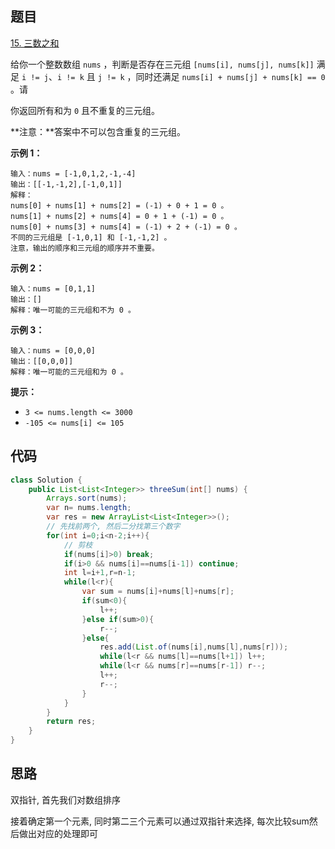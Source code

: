 ## 题目

[15. 三数之和](https://leetcode.cn/problems/3sum/)

给你一个整数数组 `nums` ，判断是否存在三元组 `[nums[i], nums[j], nums[k]]` 满足 `i != j`、`i != k` 且 `j != k` ，同时还满足 `nums[i] + nums[j] + nums[k] == 0` 。请

你返回所有和为 `0` 且不重复的三元组。

**注意：**答案中不可以包含重复的三元组。

 

 

**示例 1：**

```
输入：nums = [-1,0,1,2,-1,-4]
输出：[[-1,-1,2],[-1,0,1]]
解释：
nums[0] + nums[1] + nums[2] = (-1) + 0 + 1 = 0 。
nums[1] + nums[2] + nums[4] = 0 + 1 + (-1) = 0 。
nums[0] + nums[3] + nums[4] = (-1) + 2 + (-1) = 0 。
不同的三元组是 [-1,0,1] 和 [-1,-1,2] 。
注意，输出的顺序和三元组的顺序并不重要。
```

**示例 2：**

```
输入：nums = [0,1,1]
输出：[]
解释：唯一可能的三元组和不为 0 。
```

**示例 3：**

```
输入：nums = [0,0,0]
输出：[[0,0,0]]
解释：唯一可能的三元组和为 0 。
```

 

**提示：**

- `3 <= nums.length <= 3000`
- `-105 <= nums[i] <= 105`

## 代码

```java
class Solution {
    public List<List<Integer>> threeSum(int[] nums) {
        Arrays.sort(nums);
        var n= nums.length;
        var res = new ArrayList<List<Integer>>();
        // 先找前两个, 然后二分找第三个数字
        for(int i=0;i<n-2;i++){
            // 剪枝
            if(nums[i]>0) break;
            if(i>0 && nums[i]==nums[i-1]) continue; 
            int l=i+1,r=n-1;
            while(l<r){
                var sum = nums[i]+nums[l]+nums[r];
                if(sum<0){
                    l++;
                }else if(sum>0){
                    r--;
                }else{
                    res.add(List.of(nums[i],nums[l],nums[r]));
                    while(l<r && nums[l]==nums[l+1]) l++;
                    while(l<r && nums[r]==nums[r-1]) r--;
                    l++;
                    r--;
                }
            }
        }
        return res;
    }
}
```

## 思路

双指针,  首先我们对数组排序

接着确定第一个元素, 同时第二三个元素可以通过双指针来选择,  每次比较sum然后做出对应的处理即可